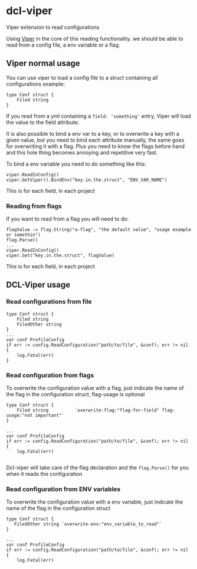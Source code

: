 # dcl-viper
Viper extension to read configurations

Using [Viper](https://github.com/spf13/viper) in the core of this reading functionality. we should be able to read from a config file, a env variable or a flag.

## Viper normal usage

You can use viper to load a config file to a struct containing all configurations example:
```
type Conf struct {
    Filed string
}
```
If you read from a yml containing a `field: 'something'` entry,  Viper will load the value to the field attribute. 

It is also possible to bind a env var to a key, or to overwrite a key with a given value, but you need to bind each attribute manually, the same goes for overwriting it with a flag. Plus you need to know the flags before hand and this hole thing becomes annoying and repetitive very fast.

To bind a env variable you need to do something like this:
```
viper.ReadInConfig()
viper.GetViper().BindEnv("key.in.the.struct", "ENV_VAR_NAME")
```
This is for each field, in each project

### Reading from flags

If you want to read from a flag you will need to do:
```
flagValue := flag.String("a-flag", "the default value", "usage example or somethin")
flag.Parse()
...
viper.ReadInConfig()
viper.Set("key.in.the.struct", flagValue)
```
This is for each field, in each project

## DCL-Viper usage

### Read configurations from file
```
type Conf struct {
    Filed string 
    FiledOther string 
}
...
var conf ProfileConfig
if err := config.ReadConfiguration("path/to/file", &conf); err != nil {
	log.Fatal(err)
}
```

### Read configuration from flags

To overwrite the configuration value with a flag, just indicate the name of the flag in the configuration struct, flag-usage is optional

```
type Conf struct {
    Filed string          `overwrite-flag:"flag-for-field" flag-usage:"not important"`
}

...
var conf ProfileConfig
if err := config.ReadConfiguration("path/to/file", &conf); err != nil {
	log.Fatal(err)


```

Dcl-viper will take care of the flag declaration and the `flag.Parse()` for you when it reads the configuration

### Read configuration from ENV variables

To overwrite the configuration value with a env variable, just indicate the name of the flag in the configuration struct

```
type Conf struct {
   FiledOther string `overwrite-env:"env_variable_to_read"`
}

...
var conf ProfileConfig
if err := config.ReadConfiguration("path/to/file", &conf); err != nil {
	log.Fatal(err)


```
